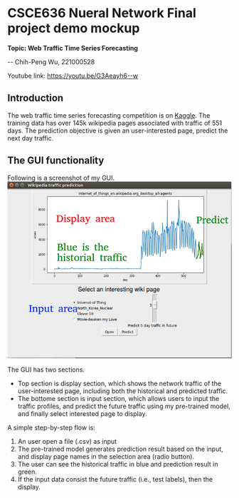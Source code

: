 # CSCE636 Nueral Network Final project demo mockup

**Topic: Web Traffic Time Series Forecasting**

-- Chih-Peng Wu, 221000528

Youtube link: https://youtu.be/G3Aeayh6--w

## Introduction
The web traffic time series forecasting competition is on [Kaggle](https://www.kaggle.com/c/web-traffic-time-series-forecasting).
The training data has over 145k wikipedia pages associated with traffic of 551 days.
The prediction objective is given an user-interested page, predict the next day traffic.

## The GUI functionality
Following is a screenshot of my GUI.
![](screen1.png)

The GUI has two sections.
- Top section is display section, which shows the network traffic of the user-interested page, including both the historical and predicted traffic.
- The bottome section is input section, which allows users to input the traffic profiles, and predict the future traffic using my pre-trained model, and finally select interested page to display.

A simple step-by-step flow is:
1. An user open a file (.csv) as input
2. The pre-trained model generates prediction result based on the input, and display page names in the selection area (radio button).
3. The user can see the historical traffic in blue and prediction result in green.
4. If the input data consist the future traffic (i.e., test labels), then the display.
